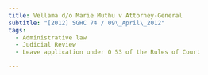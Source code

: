 ```yaml
---
title: Vellama d/o Marie Muthu v Attorney-General 
subtitle: "[2012] SGHC 74 / 09\_April\_2012"
tags:
  - Administrative law
  - Judicial Review
  - Leave application under O 53 of the Rules of Court

---
```


